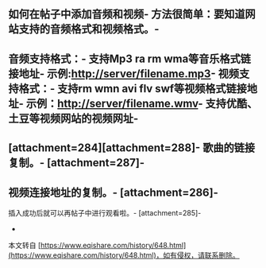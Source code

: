 如何在帖子中添加音频和视频-
方法很简单：要知道网站支持的音频格式和视频格式。-
-
**音频支持格式：**-
支持Mp3 ra rm wma等音乐格式链接地址-
示例:[http://server/filename.mp3](https://www.eqishare.com/history/648.html)-
**视频支持格式：**-
支持rm wmn avi flv swf等视频格式链接地址-
示例：[http://server/filename.wmv](https://www.eqishare.com/history/648.html)-
支持优酷、土豆等视频网站的视频网址-
-
\[attachment=284\]\[attachment=288\]-
歌曲的链接复制。-
\[attachment=287\]-
-
视频连接地址的复制。-
\[attachment=286\]-
-
插入成功后就可以再帖子中进行观看啦。-
\[attachment=285\]-

-

本文转自 [https://www.eqishare.com/history/648.html](https://www.eqishare.com/history/648.html)，如有侵权，请联系删除。